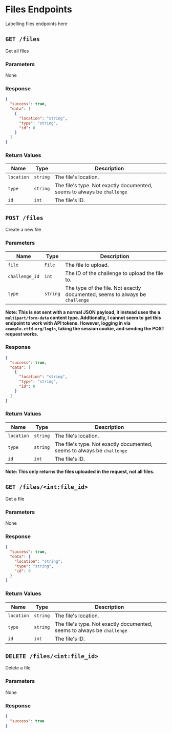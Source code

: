 # Files Endpoints

Labelling files endpoints here

## `GET /files`
Get all files

### Parameters
None

### Response
```json
{
  "success": true,
  "data": [
    {
      "location": "string",
      "type": "string",
      "id": 0
    }
  ]
}
```

### Return Values
| Name | Type | Description |
| ---- | ---- | ----------- |
| `location` | `string` | The file's location. |
| `type` | `string` | The file's type. Not exactly documented, seems to always be `challenge` |
| `id` | `int` | The file's ID. |


## `POST /files`
Create a new file

### Parameters
| Name | Type | Description |
| ---- | ---- | ----------- |
| `file` | `File` | The file to upload. |
| `challenge_id` | `int` | The ID of the challenge to upload the file to. |
| `type` | `string` | The type of the file. Not exactly documented, seems to always be `challenge` |

**Note: This is not sent with a normal JSON payload, it instead uses the a `multipart/form-data` content type.
Addtionally, I cannot seem to get this endpoint to work with API tokens. However, logging in via `example.ctfd.org/login`, taking the session cookie, and sending the POST request works.**

### Response
```json
{
  "success": true,
  "data": [
    {
      "location": "string",
      "type": "string",
      "id": 0
    }
  ]
}
```

### Return Values
| Name | Type | Description |
| ---- | ---- | ----------- |
| `location` | `string` | The file's location. |
| `type` | `string` | The file's type. Not exactly documented, seems to always be `challenge` |
| `id` | `int` | The file's ID. |

**Note: This only returns the files uploaded in the request, not all files.**


## `GET /files/<int:file_id>`
Get a file

### Parameters
None

### Response
```json
{
  "success": true,
  "data": {
    "location": "string",
    "type": "string",
    "id": 0
  }
}
```

### Return Values
| Name | Type | Description |
| ---- | ---- | ----------- |
| `location` | `string` | The file's location. |
| `type` | `string` | The file's type. Not exactly documented, seems to always be `challenge` |
| `id` | `int` | The file's ID. |


## `DELETE /files/<int:file_id>`
Delete a file

### Parameters
None

### Response
```json
{
  "success": true
}
```
